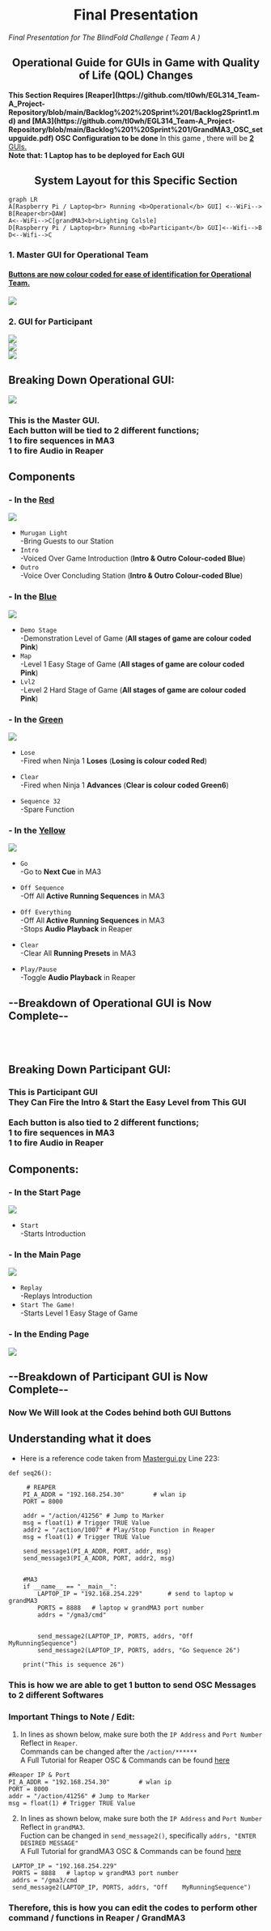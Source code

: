 <h1 align="center">
  Final Presentation
</h1>

<p align="center">

 <i align="center">Final Presentation for The BlindFold Challenge ( Team A ) </i>
</p>

<h2 align="center">
  Operational Guide for GUIs in Game with Quality of Life (QOL) Changes
</h2>
<b>This Section Requires [Reaper](https://github.com/tl0wh/EGL314_Team-A_Project-Repository/blob/main/Backlog%202%20Sprint%201/Backlog2Sprint1.md) and [MA3](https://github.com/tl0wh/EGL314_Team-A_Project-Repository/blob/main/Backlog%201%20Sprint%201/GrandMA3_OSC_setupguide.pdf) OSC Configuration to be done</b>
In this game , there will be <u><b>2</b> GUIs.</u><br>
<b>Note that: 1 Laptop has to be deployed for Each GUI</b>

<h2 align="center">
  System Layout for this Specific Section
</h2>

```mermaid
graph LR
A[Raspberry Pi / Laptop<br> Running <b>Operational</b> GUI] <--WiFi--> B[Reaper<br>DAW]
A<--WiFi-->C[grandMA3<br>Lighting Colsle]
D[Raspberry Pi / Laptop<br> Running <b>Participant</b> GUI]<--Wifi-->B
D<--Wifi-->C 
```
<h3>1. Master GUI for Operational Team <br></h3>
<h4><u>Buttons are now colour coded for ease of identification for Operational Team.</u></h4>
<img src="../diagrams/Master_GUI_QOL.png" > <br>
<h3>2. GUI for Participant<br></h3>
<img src="../diagrams/PlayerGUI_Start.png" > <br>
<img src="../diagrams/pgui_main.png" > <br>
<img src="../diagrams/pgui_end.png" > <br>

## Breaking Down Operational GUI:
<img src="../diagrams/Master_GUI_Annotated_QOL.png">

### This is the Master GUI.<br> Each button will be tied to 2 different functions;<br> 1 to fire sequences in MA3<br> 1 to fire Audio in Reaper
## Components
### - In the <u>Red</u>
<img src="../diagrams/Mgui-red_QOL.png"></img>
- `Murugan Light`<br>
-Bring Guests to our Station
- `Intro` <br>
-Voiced Over Game Introduction (<b>Intro & Outro Colour-coded Blue</b>)
- `Outro` <br> 
-Voice Over Concluding Station (<b>Intro & Outro Colour-coded Blue</b>)

### - In the <u>Blue</u>
<img src="../diagrams/Mgui_blue_QOL.png"></img>
- `Demo Stage`<br>
-Demonstration Level of Game  (<b>All stages of game are colour coded Pink</b>)
- `Map`<br>
 -Level 1 Easy Stage of Game (<b>All stages of game are colour coded Pink</b>)
- `Lvl2`<br>
 -Level 2 Hard Stage of Game (<b>All stages of game are colour coded Pink</b>)

### - In the <u>Green</u>
<img src="../diagrams/Mgui_green_QOL.png"></img>
- `Lose`<br>
-Fired when Ninja 1 <b>Loses</b> (<b>Losing is colour coded Red</b>)

- `Clear`<br>
-Fired when Ninja 1 <b>Advances</b> (<b>Clear is colour coded Green6</b>)


- `Sequence 32`<br>
-Spare Function

### - In the <u>Yellow</u>
<img src="../diagrams/Mgui_yellow.png"></img>
- `Go`<br>
-Go to <b>Next Cue</b> in MA3

- `Off Sequence`<br>
-Off All<b> Active Running Sequences</b> in MA3

- `Off Everything`<br>
-Off All<b> Active Running Sequences</b> in MA3<br>
-Stops <b>Audio Playback</b> in Reaper

- `Clear`<br>
-Clear All <b>Running Presets</b> in MA3


- `Play/Pause`<br>
-Toggle <b>Audio Playback</b> in Reaper

## --Breakdown of Operational GUI is Now Complete--
<br>
<br>

## Breaking Down Participant GUI:
### This is Participant GUI<br> They Can Fire the Intro & Start the Easy Level from This GUI<br><br>Each button is also tied to 2 different functions;<br> 1 to fire sequences in MA3<br> 1 to fire Audio in Reaper
## Components:

### - In the Start Page
<img src = "../diagrams/PlayerGUI_Start.png"></img>
- `Start`<br>
-Starts Introduction 

### - In the Main Page
<img src = "../diagrams/pgui_main.png"></img>
- `Replay`<br>
-Replays Introduction
- `Start The Game!`<br>
-Starts Level 1 Easy Stage of Game

### - In the Ending Page
<img src = "../diagrams/pgui_end.png"></img>

## --Breakdown of Participant GUI is Now Complete--

### Now We Will look at the Codes behind both GUI Buttons

## Understanding what it does
* Here is a reference code taken from [Mastergui.py](./Mastergui.py)
Line 223:
```
def seq26():

     # REAPER
    PI_A_ADDR = "192.168.254.30"		# wlan ip
    PORT = 8000

    addr = "/action/41256" # Jump to Marker
    msg = float(1) # Trigger TRUE Value
    addr2 = "/action/1007" # Play/Stop Function in Reaper
    msg = float(1) # Trigger TRUE Value

    send_message1(PI_A_ADDR, PORT, addr, msg)
    send_message3(PI_A_ADDR, PORT, addr2, msg)


    #MA3
    if __name__ == "__main__":
        LAPTOP_IP = "192.168.254.229"		# send to laptop w grandMA3
        PORTS = 8888   # laptop w grandMA3 port number
        addrs = "/gma3/cmd"


        send_message2(LAPTOP_IP, PORTS, addrs, "Off MyRunningSequence")
        send_message2(LAPTOP_IP, PORTS, addrs, "Go Sequence 26")

    print("This is sequence 26")
```
### This is how we are able to get 1 button to send OSC Messages to 2 different Softwares<br>

### Important Things to Note / Edit:
1. In lines as shown below, make sure both the `IP Address` and `Port Number` Reflect in `Reaper`.<br>
Commands can be changed after the `/action/******`<br>
A Full Tutorial for Reaper OSC & Commands can be found [here](https://github.com/tl0wh/EGL314_Team-A_Project-Repository/blob/main/Backlog%202%20Sprint%201/Backlog2Sprint1.md)<br>


```
#Reaper IP & Port
PI_A_ADDR = "192.168.254.30"		# wlan ip 
PORT = 8000
addr = "/action/41256" # Jump to Marker
msg = float(1) # Trigger TRUE Value
```


2. In lines as shown below, make sure both the `IP Address` and `Port Number` Reflect in `grandMA3`.<br>
Fuction can be changed in  `send_message2()`, specifically  `addrs, "ENTER DESIRED MESSAGE"`<br>
A Full Tutorial for grandMA3 OSC & Commands can be found [here](https://github.com/tl0wh/EGL314_Team-A_Project-Repository/blob/main/Backlog2Sprint2/Setup_For_MA3/GrandMA3_OSC_setupguide.pdf)<br>

```
 LAPTOP_IP = "192.168.254.229"		
 PORTS = 8888   # laptop w grandMA3 port number
 addrs = "/gma3/cmd
 send_message2(LAPTOP_IP, PORTS, addrs, "Off    MyRunningSequence")
```

### Therefore, this is how you can edit the codes to perform other command / functions in Reaper / GrandMA3
##